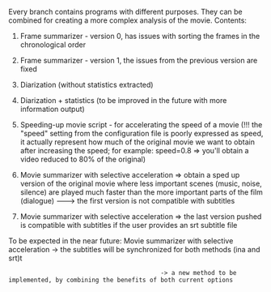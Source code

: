 Every branch contains programs with different purposes. They can be combined for creating a more complex analysis of the movie.
Contents:
1. Frame summarizer - version 0, has issues with sorting the frames in the chronological order
2. Frame summarizer - version 1, the issues from the previous version are fixed

3. Diarization (without statistics extracted)
4. Diarization + statistics (to be improved in the future with more information output)

5. Speeding-up movie script - for accelerating the speed of a movie (!!! the "speed" setting from the configuration file is poorly expressed as speed, it actually represent how much of the original movie we want to obtain after increasing the speed; for example: speed=0.8 => you'll obtain a video reduced to 80% of the original)
6. Movie summarizer with selective acceleration => obtain a sped up version of the original movie where less important scenes (music, noise, silence) are played much faster than the more important parts of the film (dialogue) ---> the first version is not compatible with subtitles
7. Movie summarizer with selective acceleration => the last version pushed is compatible with subtitles if the user provides an srt subtitle file

To be expected in the near future: 
Movie summarizer with selective acceleration  -> the subtitles will be synchronized for both methods (ina and srt)t
                                              
                                              -> a new method to be implemented, by combining the benefits of both current options
